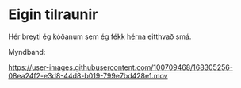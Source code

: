 # Eigin tilraunir

Hér breyti ég kóðanum sem ég fékk [hérna](https://create.arduino.cc/projecthub/SAnwandter1/programming-8x8-led-matrix-23475a) eitthvað smá.

Myndband:

https://user-images.githubusercontent.com/100709468/168305256-08ea24f2-e3d8-44d8-b019-799e7bd428e1.mov




